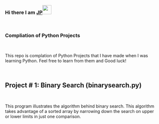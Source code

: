 ### Hi there I am [JP](https://www.linkedin.com/in/jpx/)<img src="https://raw.githubusercontent.com/MartinHeinz/MartinHeinz/master/wave.gif" width="30px">
<br/>

### Compliation of Python Projects
<br/>
<p>
This repo is complation of Python Projects that I have made when I was learning Python. Feel free to learn from them and Good luck!
</p>

<br/>

## Project # 1: Binary Search (binarysearch.py)

<br/>
<p>
This program illustrates the algorithm behind binary search. This algorithm takes advantage of a sorted array by narrowing down the search on upper or lower limits in just one comparison.
</p>
